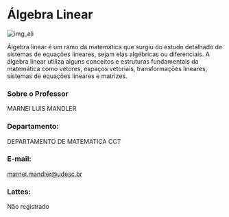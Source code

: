 # Álgebra Linear

![img_ali](https://github.com/hertonnn/UDESC_Ciencia_da_Computacao/blob/master/utils/img/img_ali.jpg)

Álgebra linear é um ramo da matemática que surgiu do estudo detalhado de sistemas de equações lineares, sejam elas algébricas ou diferenciais. A álgebra linear utiliza alguns conceitos e estruturas fundamentais da matemática como vetores, espaços vetoriais, transformações lineares, sistemas de equações lineares e matrizes.

### Sobre o Professor

MARNEI LUIS MANDLER

### Departamento:

DEPARTAMENTO DE MATEMATICA CCT

### E-mail:
marnei.mandler@udesc.br
### Lattes:
 Não registrado

